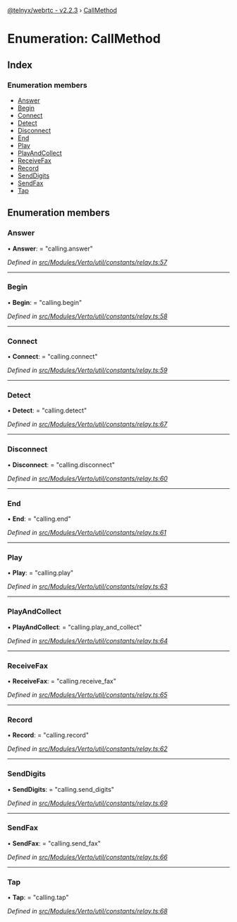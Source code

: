 [@telnyx/webrtc - v2.2.3](../README.md) › [CallMethod](callmethod.md)

# Enumeration: CallMethod

## Index

### Enumeration members

* [Answer](callmethod.md#answer)
* [Begin](callmethod.md#begin)
* [Connect](callmethod.md#connect)
* [Detect](callmethod.md#detect)
* [Disconnect](callmethod.md#disconnect)
* [End](callmethod.md#end)
* [Play](callmethod.md#play)
* [PlayAndCollect](callmethod.md#playandcollect)
* [ReceiveFax](callmethod.md#receivefax)
* [Record](callmethod.md#record)
* [SendDigits](callmethod.md#senddigits)
* [SendFax](callmethod.md#sendfax)
* [Tap](callmethod.md#tap)

## Enumeration members

###  Answer

• **Answer**: = "calling.answer"

*Defined in [src/Modules/Verto/util/constants/relay.ts:57](https://github.com/team-telnyx/webrtc/blob/main/packages/js/src/Modules/Verto/util/constants/relay.ts#L57)*

___

###  Begin

• **Begin**: = "calling.begin"

*Defined in [src/Modules/Verto/util/constants/relay.ts:58](https://github.com/team-telnyx/webrtc/blob/main/packages/js/src/Modules/Verto/util/constants/relay.ts#L58)*

___

###  Connect

• **Connect**: = "calling.connect"

*Defined in [src/Modules/Verto/util/constants/relay.ts:59](https://github.com/team-telnyx/webrtc/blob/main/packages/js/src/Modules/Verto/util/constants/relay.ts#L59)*

___

###  Detect

• **Detect**: = "calling.detect"

*Defined in [src/Modules/Verto/util/constants/relay.ts:67](https://github.com/team-telnyx/webrtc/blob/main/packages/js/src/Modules/Verto/util/constants/relay.ts#L67)*

___

###  Disconnect

• **Disconnect**: = "calling.disconnect"

*Defined in [src/Modules/Verto/util/constants/relay.ts:60](https://github.com/team-telnyx/webrtc/blob/main/packages/js/src/Modules/Verto/util/constants/relay.ts#L60)*

___

###  End

• **End**: = "calling.end"

*Defined in [src/Modules/Verto/util/constants/relay.ts:61](https://github.com/team-telnyx/webrtc/blob/main/packages/js/src/Modules/Verto/util/constants/relay.ts#L61)*

___

###  Play

• **Play**: = "calling.play"

*Defined in [src/Modules/Verto/util/constants/relay.ts:63](https://github.com/team-telnyx/webrtc/blob/main/packages/js/src/Modules/Verto/util/constants/relay.ts#L63)*

___

###  PlayAndCollect

• **PlayAndCollect**: = "calling.play_and_collect"

*Defined in [src/Modules/Verto/util/constants/relay.ts:64](https://github.com/team-telnyx/webrtc/blob/main/packages/js/src/Modules/Verto/util/constants/relay.ts#L64)*

___

###  ReceiveFax

• **ReceiveFax**: = "calling.receive_fax"

*Defined in [src/Modules/Verto/util/constants/relay.ts:65](https://github.com/team-telnyx/webrtc/blob/main/packages/js/src/Modules/Verto/util/constants/relay.ts#L65)*

___

###  Record

• **Record**: = "calling.record"

*Defined in [src/Modules/Verto/util/constants/relay.ts:62](https://github.com/team-telnyx/webrtc/blob/main/packages/js/src/Modules/Verto/util/constants/relay.ts#L62)*

___

###  SendDigits

• **SendDigits**: = "calling.send_digits"

*Defined in [src/Modules/Verto/util/constants/relay.ts:69](https://github.com/team-telnyx/webrtc/blob/main/packages/js/src/Modules/Verto/util/constants/relay.ts#L69)*

___

###  SendFax

• **SendFax**: = "calling.send_fax"

*Defined in [src/Modules/Verto/util/constants/relay.ts:66](https://github.com/team-telnyx/webrtc/blob/main/packages/js/src/Modules/Verto/util/constants/relay.ts#L66)*

___

###  Tap

• **Tap**: = "calling.tap"

*Defined in [src/Modules/Verto/util/constants/relay.ts:68](https://github.com/team-telnyx/webrtc/blob/main/packages/js/src/Modules/Verto/util/constants/relay.ts#L68)*
